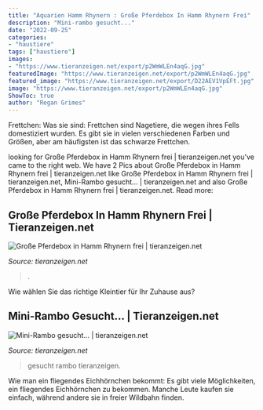 ```yaml
---
title: "Aquarien Hamm Rhynern : Große Pferdebox In Hamm Rhynern Frei"
description: "Mini-rambo gesucht..."
date: "2022-09-25"
categories:
- "haustiere"
tags: ["haustiere"]
images:
- "https://www.tieranzeigen.net/export/p2WmWLEn4aqG.jpg"
featuredImage: "https://www.tieranzeigen.net/export/p2WmWLEn4aqG.jpg"
featured_image: "https://www.tieranzeigen.net/export/D22AEV1VpEFt.jpg"
image: "https://www.tieranzeigen.net/export/p2WmWLEn4aqG.jpg"
ShowToc: true
author: "Regan Grimes"
---
```



Frettchen: Was sie sind: Frettchen sind Nagetiere, die wegen ihres Fells domestiziert wurden. Es gibt sie in vielen verschiedenen Farben und Größen, aber am häufigsten ist das schwarze Frettchen.

	

		
looking for Große Pferdebox in Hamm Rhynern frei | tieranzeigen.net you've came to the right web. We have 2 Pics about Große Pferdebox in Hamm Rhynern frei | tieranzeigen.net like Große Pferdebox in Hamm Rhynern frei | tieranzeigen.net, Mini-Rambo gesucht... | tieranzeigen.net and also Große Pferdebox in Hamm Rhynern frei | tieranzeigen.net. Read more:
		
    
## Große Pferdebox In Hamm Rhynern Frei | Tieranzeigen.net

<img loading=lazy src="https://www.tieranzeigen.net/export/D22AEV1VpEFt.jpg" onerror="this.onerror=null;this.src='https://tse2.mm.bing.net/th?id=OIP.GE5SU2_ZdSR-AocV6H1bygHaFj&amp;pid=15.1';" alt="Große Pferdebox in Hamm Rhynern frei | tieranzeigen.net">

_Source: tieranzeigen.net_

>. 

	

Wie wählen Sie das richtige Kleintier für Ihr Zuhause aus?

    
## Mini-Rambo Gesucht... | Tieranzeigen.net

<img loading=lazy src="https://www.tieranzeigen.net/export/p2WmWLEn4aqG.jpg" onerror="this.onerror=null;this.src='https://tse1.mm.bing.net/th?id=OIP.AqiBqCUaLUAEjJNaT55uLQHaJ4&amp;pid=15.1';" alt="Mini-Rambo gesucht... | tieranzeigen.net">

_Source: tieranzeigen.net_

>gesucht rambo tieranzeigen. 

	

Wie man ein fliegendes Eichhörnchen bekommt: Es gibt viele Möglichkeiten, ein fliegendes Eichhörnchen zu bekommen. Manche Leute kaufen sie einfach, während andere sie in freier Wildbahn finden.

